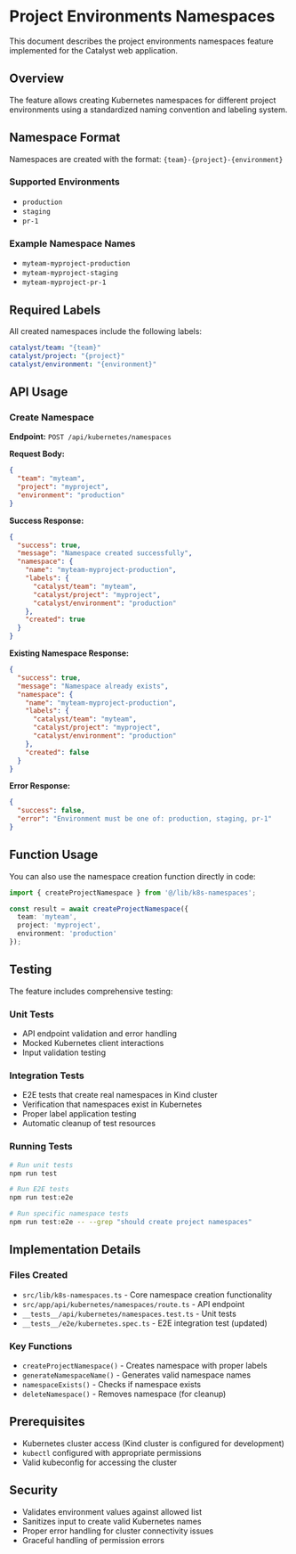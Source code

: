 # Project Environments Namespaces

This document describes the project environments namespaces feature implemented for the Catalyst web application.

## Overview

The feature allows creating Kubernetes namespaces for different project environments using a standardized naming convention and labeling system.

## Namespace Format

Namespaces are created with the format: `{team}-{project}-{environment}`

### Supported Environments
- `production`
- `staging` 
- `pr-1`

### Example Namespace Names
- `myteam-myproject-production`
- `myteam-myproject-staging`
- `myteam-myproject-pr-1`

## Required Labels

All created namespaces include the following labels:
```yaml
catalyst/team: "{team}"
catalyst/project: "{project}"
catalyst/environment: "{environment}"
```

## API Usage

### Create Namespace

**Endpoint:** `POST /api/kubernetes/namespaces`

**Request Body:**
```json
{
  "team": "myteam",
  "project": "myproject", 
  "environment": "production"
}
```

**Success Response:**
```json
{
  "success": true,
  "message": "Namespace created successfully",
  "namespace": {
    "name": "myteam-myproject-production",
    "labels": {
      "catalyst/team": "myteam",
      "catalyst/project": "myproject",
      "catalyst/environment": "production"
    },
    "created": true
  }
}
```

**Existing Namespace Response:**
```json
{
  "success": true,
  "message": "Namespace already exists",
  "namespace": {
    "name": "myteam-myproject-production",
    "labels": {
      "catalyst/team": "myteam",
      "catalyst/project": "myproject", 
      "catalyst/environment": "production"
    },
    "created": false
  }
}
```

**Error Response:**
```json
{
  "success": false,
  "error": "Environment must be one of: production, staging, pr-1"
}
```

## Function Usage

You can also use the namespace creation function directly in code:

```typescript
import { createProjectNamespace } from '@/lib/k8s-namespaces';

const result = await createProjectNamespace({
  team: 'myteam',
  project: 'myproject',
  environment: 'production'
});
```

## Testing

The feature includes comprehensive testing:

### Unit Tests
- API endpoint validation and error handling
- Mocked Kubernetes client interactions
- Input validation testing

### Integration Tests  
- E2E tests that create real namespaces in Kind cluster
- Verification that namespaces exist in Kubernetes
- Proper label application testing
- Automatic cleanup of test resources

### Running Tests

```bash
# Run unit tests
npm run test

# Run E2E tests  
npm run test:e2e

# Run specific namespace tests
npm run test:e2e -- --grep "should create project namespaces"
```

## Implementation Details

### Files Created
- `src/lib/k8s-namespaces.ts` - Core namespace creation functionality
- `src/app/api/kubernetes/namespaces/route.ts` - API endpoint
- `__tests__/api/kubernetes/namespaces.test.ts` - Unit tests
- `__tests__/e2e/kubernetes.spec.ts` - E2E integration test (updated)

### Key Functions
- `createProjectNamespace()` - Creates namespace with proper labels
- `generateNamespaceName()` - Generates valid namespace names
- `namespaceExists()` - Checks if namespace exists
- `deleteNamespace()` - Removes namespace (for cleanup)

## Prerequisites

- Kubernetes cluster access (Kind cluster is configured for development)
- `kubectl` configured with appropriate permissions
- Valid kubeconfig for accessing the cluster

## Security

- Validates environment values against allowed list
- Sanitizes input to create valid Kubernetes names
- Proper error handling for cluster connectivity issues
- Graceful handling of permission errors